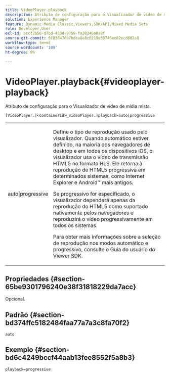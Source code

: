 ```yaml
---
title: VideoPlayer.playback
description: Atributo de configuração para o Visualizador de vídeo de mídia mista.
solution: Experience Manager
feature: Dynamic Media Classic,Viewers,SDK/API,Mixed Media Sets
role: Developer,User
exl-id: accf2b56-d7bd-483d-9759-fa38246a0a8f
source-git-commit: 6f838470a7bdea8e8c0219e59746ec82ecd802a8
workflow-type: tm+mt
source-wordcount: '109'
ht-degree: 0%

---
```


# VideoPlayer.playback{#videoplayer-playback}

Atributo de configuração para o Visualizador de vídeo de mídia mista.

`[VideoPlayer.|<containerId>_videoPlayer.]playback=auto|progressive`

<table id="table_27B4B2DDD44D4D1CB46DD1906A92B2FD"> 
 <tbody> 
  <tr> 
   <td colname="col1"> <p> <span class="codeph"> auto|progressive</span> </p> </td> 
   <td colname="col2"> <p> Define o tipo de reprodução usado pelo visualizador. Quando <span class="codeph"> automático</span> estiver definido, na maioria dos navegadores de desktop e em todos os dispositivos iOS, o visualizador usa o vídeo de transmissão HTML5 no formato HLS. Ele retorna à reprodução de HTML5 progressiva em determinados sistemas, como Internet Explorer e Android™ mais antigos. </p> <p>Se <span class="codeph"> progressivo</span> for especificado, o visualizador dependerá apenas da reprodução do HTML5 como suportado nativamente pelos navegadores e reproduzirá o vídeo progressivamente em todos os sistemas. </p> <p>Para obter mais informações sobre a seleção de reprodução nos modos automático e progressivo, consulte o Guia do usuário do Viewer SDK. </p> </td> 
  </tr> 
 </tbody> 
</table>

## Propriedades {#section-65be9301796240e38f31818229da7acc}

Opcional.

## Padrão {#section-bd374ffc5182484faa77a7a3c8fa70f2}

`auto`

## Exemplo {#section-bd6c4249bccf44aab13fee8552f5a8b3}

`playback=progressive`
